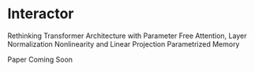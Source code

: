 # Interactor

Rethinking Transformer Architecture with Parameter Free Attention, Layer Normalization Nonlinearity and Linear Projection Parametrized Memory

Paper Coming Soon
